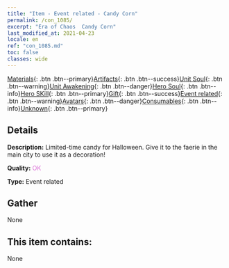 ```yaml
---
title: "Item - Event related - Candy Corn"
permalink: /con_1085/
excerpt: "Era of Chaos  Candy Corn"
last_modified_at: 2021-04-23
locale: en
ref: "con_1085.md"
toc: false
classes: wide
---
```

 [Materials](/Items/){: .btn .btn--primary}[Artifacts](/Items/Artifacts/){: .btn .btn--success}[Unit Soul](/Items/UnitSoul/){: .btn .btn--warning}[Unit Awakening](/Items/UnitAwakening/){: .btn .btn--danger}[Hero Soul](/Items/HeroSoul/){: .btn .btn--info}[Hero SKill](/Items/HeroSkill/){: .btn .btn--primary}[Gift](/Items/Gift/){: .btn .btn--success}[Event related](/Items/Events/){: .btn .btn--warning}[Avatars](/Items/Avatars/){: .btn .btn--danger}[Consumables](/Items/Consumables/){: .btn .btn--info}[Unknown](/Items/Unknown/){: .btn .btn--primary}

## Details
 **Description:** Limited-time candy for Halloween. Give it to the faerie in the main city to use it as a decoration!

 **Quality:** <span style="color: #DA70D6">OK</span>

 **Type:** Event related

## Gather

  None

## This item contains:

  None

